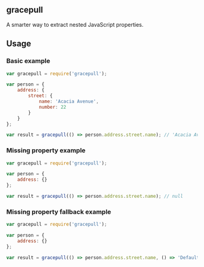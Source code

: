 gracepull
---------

A smarter way to extract nested JavaScript properties.

## Usage

### Basic example

```javascript
var gracepull = require('gracepull');

var person = {
    address: {
        street: {
            name: 'Acacia Avenue',
            number: 22
        }
    }
};

var result = gracepull(() => person.address.street.name); // 'Acacia Avenue'
```

### Missing property example

```javascript
var gracepull = require('gracepull');

var person = {
    address: {}
};

var result = gracepull(() => person.address.street.name); // null
```

### Missing property fallback example

```javascript
var gracepull = require('gracepull');

var person = {
    address: {}
};

var result = gracepull(() => person.address.street.name, () => 'Default Road'); // 'Default Road'
```
